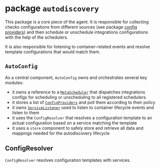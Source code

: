 # package `autodiscovery`

This package is a core piece of the agent. It is responsible for collecting checks configurations from different sources (see package [config providers](https://github.com/DataDog/datadog-agent/tree/master/pkg/autodiscovery/providers)) and then schedule or unschedule integrations configurations with the help of the schedulers.

It is also responsible for listening to container-related events and resolve template configurations that would match them.

## `AutoConfig`

As a central component, `AutoConfig` owns and orchestrates several key modules:

- it owns a reference to a [`MetaScheduler`](https://github.com/DataDog/datadog-agent/blob/master/pkg/autodiscovery/scheduler) that dispatches integrations configs for scheduling or unscheduling to all registered schedulers.
- it stores a list of [`ConfigProviders`](https://github.com/DataDog/datadog-agent/blob/master/pkg/autodiscovery/providers) and poll them according to their policy
- it owns [`ServiceListener`](https://github.com/DataDog/datadog-agent/blob/master/pkg/autodiscovery/listeners) used to listen to container lifecycle events and listen to them
- it uses the `ConfigResolver` that resolves a configuration template to an actual configuration based on a service matching the template
- it uses a `store` component to safely store and retrieve all data and mappings needed for the autodiscovery lifecycle

## ConfigResolver

`ConfigResolver` resolves configuration templates with services.
